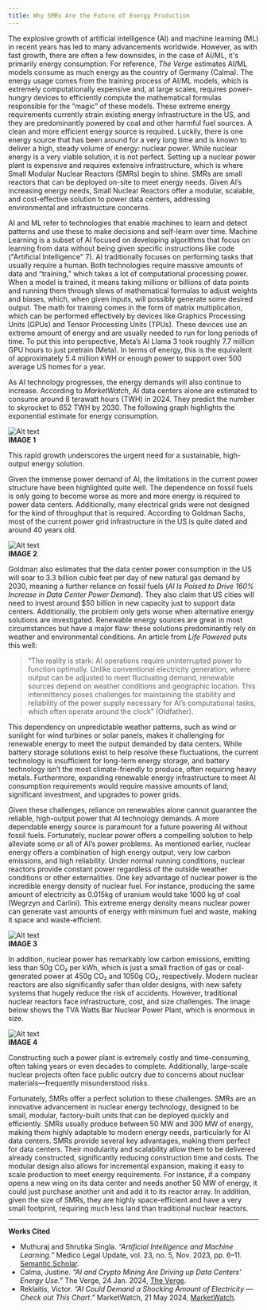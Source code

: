 ```yaml
---
title: Why SMRs Are the Future of Energy Production
---
```


The explosive growth of artificial intelligence (AI) and machine learning (ML) in recent years has led to many advancements worldwide. However, as with fast growth, there are often a few downsides, in the case of AI/ML, it's primarily energy consumption. For reference, _The Verge_ estimates AI/ML models consume as much energy as the country of Germany (Calma). The energy usage comes from the training process of AI/ML models, which is extremely computationally expensive and, at large scales, requires power-hungry devices to efficiently compute the mathematical formulas responsible for the “magic” of these models. These extreme energy requirements currently strain existing energy infrastructure in the US, and they are predominantly powered by coal and other harmful fuel sources. A clean and more efficient energy source is required. Luckily, there is one energy source that has been around for a very long time and is known to deliver a high, steady volume of energy: nuclear power. While nuclear energy is a very viable solution, it is not perfect. Setting up a nuclear power plant is expensive and requires extensive infrastructure, which is where Small Modular Nuclear Reactors (SMRs) begin to shine. SMRs are small reactors that can be deployed on-site to meet energy needs. Given AI’s increasing energy needs, Small Nuclear Reactors offer a modular, scalable, and cost-effective solution to power data centers, addressing environmental and infrastructure concerns.

AI and ML refer to technologies that enable machines to learn and detect patterns and use these to make decisions and self-learn over time. Machine Learning is a subset of AI focused on developing algorithms that focus on learning from data without being given specific instructions like code ("Artificial Intelligence" 7). AI traditionally focuses on performing tasks that usually require a human. Both technologies require massive amounts of data and “training,” which takes a lot of computational processing power. When a model is trained, it means taking millions or billions of data points and running them through slews of mathematical formulas to adjust weights and biases, which, when given inputs, will possibly generate some desired output. The math for training comes in the form of matrix multiplication, which can be performed effectively by devices like Graphics Processing Units (GPUs) and Tensor Processing Units (TPUs). These devices use an extreme amount of energy and are usually needed to run for long periods of time. To put this into perspective, Meta’s AI Llama 3 took roughly 7.7 million GPU hours to just pretrain (Meta). In terms of energy, this is the equivalent of approximately 5.4 million kWH or enough power to support over 500 average US homes for a year.

As AI technology progresses, the energy demands will also continue to increase. According to _MarketWatch_, AI data centers alone are estimated to consume around 8 terawatt hours (TWH) in 2024. They predict the number to skyrocket to 652 TWH by 2030. The following graph highlights the exponential estimate for energy consumption.

![Alt text](image-url)  
**IMAGE 1**

This rapid growth underscores the urgent need for a sustainable, high-output energy solution.

Given the immense power demand of AI, the limitations in the current power structure have been highlighted quite well. The dependence on fossil fuels is only going to become worse as more and more energy is required to power data centers. Additionally, many electrical grids were not designed for the kind of throughput that is required. According to Goldman Sachs, most of the current power grid infrastructure in the US is quite dated and around 40 years old.

![Alt text](image-url)  
**IMAGE 2**

Goldman also estimates that the data center power consumption in the US will soar to 3.3 billion cubic feet per day of new natural gas demand by 2030, meaning a further reliance on fossil fuels (_AI Is Poised to Drive 160% Increase in Data Center Power Demand_). They also claim that US cities will need to invest around $50 billion in new capacity just to support data centers. Additionally, the problem only gets worse when alternative energy solutions are investigated. Renewable energy sources are great in most circumstances but have a major flaw: these solutions predominantly rely on weather and environmental conditions. An article from _Life Powered_ puts this well:

> “The reality is stark: AI operations require uninterrupted power to function optimally. Unlike conventional electricity generation, where output can be adjusted to meet fluctuating demand, renewable sources depend on weather conditions and geographic location. This intermittency poses challenges for maintaining the stability and reliability of the power supply necessary for AI’s computational tasks, which often operate around the clock” (Oldfather).

This dependency on unpredictable weather patterns, such as wind or sunlight for wind turbines or solar panels, makes it challenging for renewable energy to meet the output demanded by data centers. While battery storage solutions exist to help resolve these fluctuations, the current technology is insufficient for long-term energy storage, and battery technology isn’t the most climate-friendly to produce, often requiring heavy metals. Furthermore, expanding renewable energy infrastructure to meet AI consumption requirements would require massive amounts of land, significant investment, and upgrades to power grids.

Given these challenges, reliance on renewables alone cannot guarantee the reliable, high-output power that AI technology demands. A more dependable energy source is paramount for a future powering AI without fossil fuels. Fortunately, nuclear power offers a compelling solution to help alleviate some or all of AI’s power problems. As mentioned earlier, nuclear energy offers a combination of high energy output, very low carbon emissions, and high reliability. Under normal running conditions, nuclear reactors provide constant power regardless of the outside weather conditions or other externalities. One key advantage of nuclear power is the incredible energy density of nuclear fuel. For instance, producing the same amount of electricity as 0.015kg of uranium would take 1000 kg of coal (Wegrzyn and Carlini). This extreme energy density means nuclear power can generate vast amounts of energy with minimum fuel and waste, making it space and waste-efficient.

![Alt text](image-url)  
**IMAGE 3**

In addition, nuclear power has remarkably low carbon emissions, emitting less than 50g CO₂ per kWh, which is just a small fraction of gas or coal-generated power at 450g CO₂ and 1050g CO₂, respectively. Modern nuclear reactors are also significantly safer than older designs, with new safety systems that hugely reduce the risk of accidents. However, traditional nuclear reactors face infrastructure, cost, and size challenges. The image below shows the TVA Watts Bar Nuclear Power Plant, which is enormous in size.

![Alt text](image-url)  
**IMAGE 4**

Constructing such a power plant is extremely costly and time-consuming, often taking years or even decades to complete. Additionally, large-scale nuclear projects often face public outcry due to concerns about nuclear materials—frequently misunderstood risks.

Fortunately, SMRs offer a perfect solution to these challenges. SMRs are an innovative advancement in nuclear energy technology, designed to be small, modular, factory-built units that can be deployed quickly and efficiently. SMRs usually produce between 50 MW and 300 MW of energy, making them highly adaptable to modern energy needs, particularly for AI data centers. SMRs provide several key advantages, making them perfect for data centers. Their modularity and scalability allow them to be delivered already constructed, significantly reducing construction time and costs. The modular design also allows for incremental expansion, making it easy to scale production to meet energy requirements. For instance, if a company opens a new wing on its data center and needs another 50 MW of energy, it could just purchase another unit and add it to its reactor array. In addition, given the size of SMRs, they are highly space-efficient and have a very small footprint, requiring much less land than traditional nuclear reactors.

---

**Works Cited**

- Muthuraj and Shrutika Singla. _“Artificial Intelligence and Machine Learning.”_ Medico Legal Update, vol. 23, no. 5, Nov. 2023, pp. 6–11. [Semantic Scholar](https://doi.org/10.37506/mlu.v23i5.3458).
- Calma, Justine. _“AI and Crypto Mining Are Driving up Data Centers’ Energy Use.”_ The Verge, 24 Jan. 2024, [The Verge](https://www.theverge.com/2024/1/24/24049047/data-center-ai-crypto-bitcoin-mining-electricity-report-iea).
- Reklaitis, Victor. _“AI Could Demand a Shocking Amount of Electricity — Check out This Chart.”_ MarketWatch, 21 May 2024, [MarketWatch](https://www.marketwatch.com/story/ai-could-demand-a-shocking-amount-of-electricity-check-out-this-chart-e91e306d).
